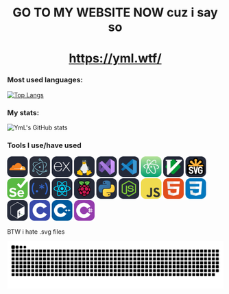 <div id="header" align="center">
  <h1>GO TO MY WEBSITE NOW cuz i say so<h1/>
  <a href="https://yml.wtf/">https://yml.wtf/</a>
</div>

### Most used languages:
[![Top Langs](https://github-readme-stats.vercel.app/api/top-langs/?username=notyml&langs_count=8&theme=dracula)](https://github.com/notyml/github-readme-stats)



### My stats:
![YmL's GitHub stats](https://github-readme-stats.vercel.app/api?username=notyml&show_icons=true&theme=radical)

### Tools I use/have used
<div>
  <img src="https://github.com/tandpfun/skill-icons/raw/main/icons/Cloudflare-Dark.svg" width="48">
  <img src="https://github.com/tandpfun/skill-icons/raw/main/icons/Electron.svg" width="48">
  <img src="https://github.com/tandpfun/skill-icons/raw/main/icons/ExpressJS-Dark.svg" width="48">
  <img src="https://github.com/tandpfun/skill-icons/raw/main/icons/Linux-Dark.svg" width="48">
  <img src="https://github.com/tandpfun/skill-icons/raw/main/icons/VisualStudio-Dark.svg" width="48">
  <img src="https://github.com/tandpfun/skill-icons/raw/main/icons/VSCode-Dark.svg" width="48">
  <img src="https://github.com/tandpfun/skill-icons/blob/main/icons/Atom.svg" width="48">
  <img src="https://github.com/tandpfun/skill-icons/raw/main/icons/VIM-Dark.svg" width="48">
  <img src="https://github.com/tandpfun/skill-icons/raw/main/icons/SVG-Dark.svg" width="48">
  <img src="https://github.com/tandpfun/skill-icons/raw/main/icons/Selenium.svg" width="48">
  <img src="https://github.com/tandpfun/skill-icons/raw/main/icons/Regex-Dark.svg" width="48">
  <img src="https://github.com/tandpfun/skill-icons/raw/main/icons/React-Dark.svg" width="48">
  <img src="https://github.com/tandpfun/skill-icons/raw/main/icons/RaspberryPi-Dark.svg" width="48">
  <img src="https://github.com/tandpfun/skill-icons/raw/main/icons/Python-Dark.svg" width="48">
  <img src="https://github.com/tandpfun/skill-icons/raw/main/icons/NodeJS-Dark.svg" width="48">
  <img src="https://github.com/tandpfun/skill-icons/raw/main/icons/JavaScript.svg" width="48">
  <img src="https://github.com/tandpfun/skill-icons/raw/main/icons/HTML.svg" width="48">
  <img src="https://github.com/tandpfun/skill-icons/raw/main/icons/CSS.svg" width="48">
  <img src="https://github.com/tandpfun/skill-icons/raw/main/icons/Bash-Dark.svg" width="48">
  <img src="https://github.com/tandpfun/skill-icons/raw/main/icons/C.svg" width="48">
  <img src="https://github.com/tandpfun/skill-icons/raw/main/icons/CPP.svg" width="48">
  <img src="https://github.com/tandpfun/skill-icons/raw/main/icons/CS.svg" width="48">
<div>

BTW i hate .svg files

<a href="https://discord.gg/S7sb24pCzn" target="_blank"><img src="https://raw.githubusercontent.com/NotYmL/NotYmL/main/lol.svg" alt="snake"></a>
